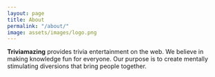 ```yaml
---
layout: page
title: About
permalink: "/about/"
image: assets/images/logo.png
---
```


**Triviamazing** provides trivia entertainment on the web. We believe in making knowledge fun for everyone. Our purpose is to create mentally stimulating diversions that bring people together.

